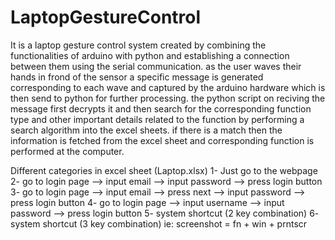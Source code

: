 # LaptopGestureControl
It is a laptop gesture control system created by combining the functionalities of arduino with python and establishing a connection between them using the serial communication.
as the user waves their hands in frond of the sensor a specific message is generated corresponding to each wave and captured by the arduino hardware which is then send to python for further processing. the python script on reciving the message first decrypts it and then search for the corresponding function type and other important details related to the function by performing a search algorithm into the excel sheets. 
if there is a match then the information is fetched from the excel sheet and corresponding function is performed at the computer.

Different categories in excel sheet (Laptop.xlsx)
1- Just go to the webpage
2- go to login page --> input email --> input password --> press login button
3- go to login page --> input email --> press next --> input password --> press login button
4- go to login page --> input username --> input password --> press login button
5- system shortcut (2 key combination)
6- system shortcut (3 key combination)      ie: screenshot = fn + win + prntscr
